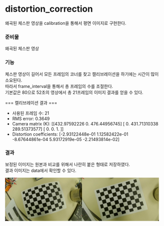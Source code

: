 # distortion_correction
왜곡된 체스판 영상을 calibration을 통해서 평면 이미지로 구현한다.

### 준비물
왜곡된 체스판 영상

### 기능 
체스판 영상이 길어서 모든 프레임의 코너를 찾고 캘리브레이션을 하기에는 시간이 많이 소요된다.   
따라서 frame_interval을 통해서 총 프레임의 수를 조절한다.   
기본값은 80으로 52초의 영상에서 총 21프레임의 이미지 결과를 얻을 수 있다.  

=== 캘리브레이션 결과 ===
* 사용된 프레임 수: 21
* RMS error: 0.3649
* Camera matrix (K):
[[432.97592226   0.         476.44956745]
 [  0.         431.71310338 289.51373577]
 [  0.           0.           1.        ]]
* Distortion coefficients:
[-2.93122448e-01  1.12582422e-01 -8.67644861e-04  5.93172919e-05
 -2.21493814e-02]


### 결과
보정된 이미지는 원본과 비교를 위해서 나란히 붙은 형태로 저장하였다.    
결과 이미지는 data에서 확인할 수 있다.    

<img src="data/compare_undistorted_14.png" />
